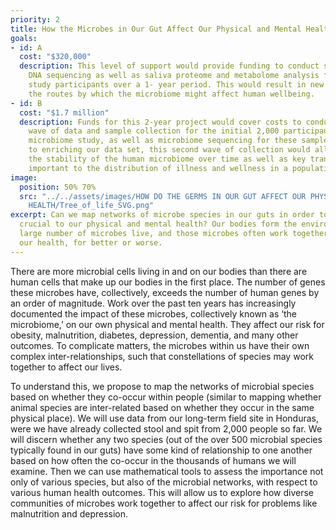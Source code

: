 ```yaml
---
priority: 2
title: How the Microbes in Our Gut Affect Our Physical and Mental Health
goals:
- id: A
  cost: "$320,000"
  description: This level of support would provide funding to conduct specialized
    DNA sequencing as well as saliva proteome and metabolome analysis for 2,000 microbiome
    study participants over a 1- year period. This would result in new findings on
    the routes by which the microbiome might affect human wellbeing.
- id: B
  cost: "$1.7 million"
  description: Funds for this 2-year project would cover costs to conduct a second
    wave of data and sample collection for the initial 2,000 participants in our ongoing
    microbiome study, as well as microbiome sequencing for these samples. In addition
    to enriching our data set, this second wave of collection would allow us to explore
    the stability of the human microbiome over time as well as key transmission mechanisms
    important to the distribution of illness and wellness in a population.
image:
  position: 50% 70%
  src: "../../assets/images/HOW DO THE GERMS IN OUR GUT AFFECT OUR PHYSICAL AND MENTAL
    HEALTH/Tree_of_life_SVG.png"
excerpt: Can we map networks of microbe species in our guts in order to identify species
  crucial to our physical and mental health? Our bodies form the environment in which
  large number of microbes live, and those microbes often work together to affect
  our health, for better or worse.
---
```


There are more microbial cells living in and on our bodies than there are human cells that make up our bodies in the first place. The number of genes these microbes have, collectively, exceeds the number of human genes by an order of magnitude. Work over the past ten years has increasingly documented the impact of these microbes, collectively known as ‘the microbiome,’ on our own physical and mental health. They affect our risk for obesity, malnutrition, diabetes, depression, dementia, and many other outcomes. To complicate matters, the microbes within us have their own complex inter-relationships, such that constellations of species may work together to affect our lives. 

To understand this, we propose to map the networks of microbial species based on whether they co-occur within people (similar to mapping whether animal species are inter-related based on whether they occur in the same physical place). We will use data from our long-term field site in Honduras, were we have already collected stool and spit from 2,000 people so far.  We will discern whether any two species (out of the over 500 microbial species typically found in our guts) have some kind of relationship to one another based on how often the co-occur in the thousands of humans we will examine.  Then we can use mathematical tools to assess the importance not only of various species, but also of the microbial networks, with respect to various human health outcomes.  This will allow us to explore how diverse communities of microbes work together to affect our risk for problems like malnutrition and depression.
